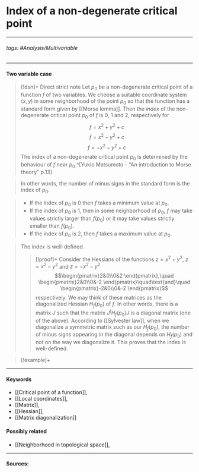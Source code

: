 # Index of a non-degenerate critical point
***
###### tags: #Analysis/Multivariable 
***
#### Two variable case
>[!dsn]+ Direct strict note
>Let $p_{0}$ be a non-degenerate critical point of a function $f$ of two variables. We choose a suitable coordinate system $(x,y)$ in some neighborhood of the point $p_{0}$ so that the function has a standard form given by [[Morse lemma]]. Then the *index* of the non-degenerate critical point $p_{0}$ of $f$ is $0$, $1$ and $2$, respectively for 
>$$f=x^{2}+y^{2}+c$$
>$$f=x^{2}-y^{2}+c$$
>$$f=-x^{2}-y^{2}+c$$
>The index of a non-degenerate critical point $p_{0}$ is determined by the behaviour of $f$ near $p_{0}$.^[Yukio Matsumoto - "An introduction to Morse theory" p.13]

>In other words, the number of minus signs in the standard form is the index of $p_{0}$.

>- If the index of $p_{0}$ is $0$ then $f$ takes a minimum value at $p_{0}$.
>- If the index of $p_{0}$ is $1$, then in some neighborhood of $p_{0}$, $f$ may take values strictly larger than $f(p_{0})$ or it may take values strictly smaller than $f(p_{0})$.
>- If the index of $p_{0}$ is $2$, then $f$ takes a maximum value at $p_{0}$.

>The index is well-defined.
>>[!proof]+
>>Consider the Hessians of the functions $z=x^{2}+y^{2}$, $z=x^{2}-y^{2}$ and $z=-x^{2}-y^{2}$
>>$$\begin{pmatrix}2&0\\0&2 \end{pmatrix},\quad \begin{pmatrix}2&0\\0&-2 \end{pmatrix}\quad\text{and}\quad \begin{pmatrix}-2&0\\0&-2 \end{pmatrix}$$
>>respectively.
>>We may think of these matrices as the diagonalized Hessian $H_{f}(p_{0})$ of $f$. In other words, there is a matrix $J$ such that the matrix $J^{t}H_{f}(p_{0})J$ is a diagonal matrix (one of the above). According to [[Sylvester law]], when we diagonalize a symmetric matrix such as our $H_{f}(p_{0})$, the number of minus signs appearing in the diagonal depends on $H_{f}(p_{0})$ and not on the way we diagonalize it. This proves that the index is well-defined.

>[!example]+ 
>
***
#### Keywords
- [[Critical point of a function]],
- [[Local coordinates]],
- [[Matrix]],
- [[Hessian]],
- [[Matrix diagonalization]]
#### Possibly related
- [[Neighborhood in topological space]],
***
#### Sources: